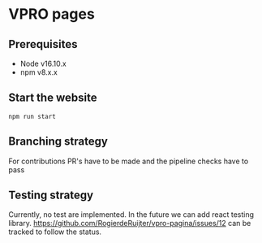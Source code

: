 # VPRO pages

## Prerequisites

- Node v16.10.x
- npm v8.x.x

## Start the website

`npm run start`

## Branching strategy

For contributions PR's have to be made and the pipeline checks have to pass

## Testing strategy

Currently, no test are implemented. In the future we can add react testing library. https://github.com/RogierdeRuijter/vpro-pagina/issues/12 can be tracked to follow the status.
